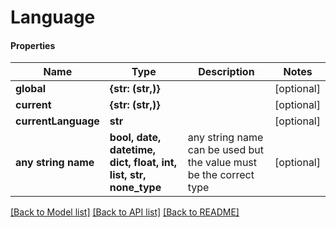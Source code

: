 # Language

#### Properties
Name | Type | Description | Notes
------------ | ------------- | ------------- | -------------
**global** | **{str: (str,)}** |  | [optional] 
**current** | **{str: (str,)}** |  | [optional] 
**currentLanguage** | **str** |  | [optional] 
**any string name** | **bool, date, datetime, dict, float, int, list, str, none_type** | any string name can be used but the value must be the correct type | [optional]

[[Back to Model list]](../README.md#documentation-for-models) [[Back to API list]](../README.md#documentation-for-api-endpoints) [[Back to README]](../README.md)

